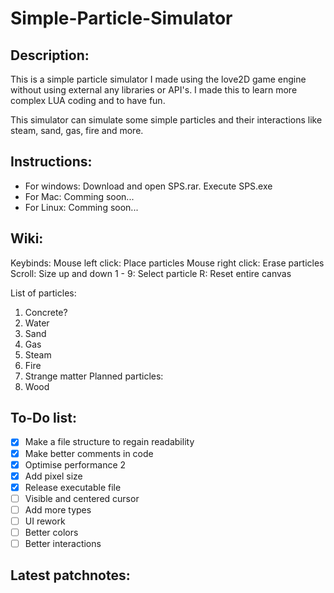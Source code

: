 # Simple-Particle-Simulator

## Description:
This is a simple particle simulator I made using the love2D game engine without using external any libraries or API's. I made this to learn more complex LUA coding and to have fun.

This simulator can simulate some simple particles and their interactions like steam, sand, gas, fire and more.

## Instructions:

* For windows: Download and open SPS.rar. Execute SPS.exe
* For Mac: Comming soon...
* For Linux: Comming soon...

## Wiki:

Keybinds:
Mouse left click: Place particles
Mouse right click: Erase particles
Scroll: Size up and down
1 - 9: Select particle
R: Reset entire canvas

List of particles:
1. Concrete?
2. Water
3. Sand
4. Gas
5. Steam
6. Fire
7. Strange matter
Planned particles:
8. Wood

## To-Do list:

- [x] Make a file structure to regain readability 
- [x] Make better comments in code
- [x] Optimise performance 2
- [x] Add pixel size 
- [x] Release executable file 
- [ ] Visible and centered cursor
- [ ] Add more types
- [ ] UI rework
- [ ] Better colors
- [ ] Better interactions

## Latest patchnotes:
